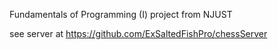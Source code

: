 Fundamentals of Programming (I) project from NJUST

see server at https://github.com/ExSaltedFishPro/chessServer
